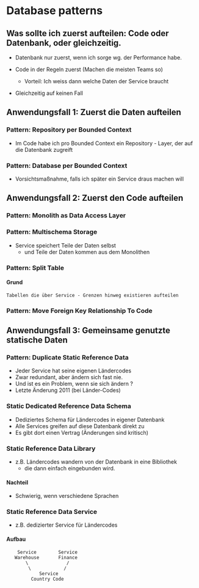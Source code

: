 # Database patterns 

## Was sollte ich zuerst aufteilen: Code oder Datenbank, oder gleichzeitig.

 * Datenbank nur zuerst, wenn ich sorge wg. der Performance habe.
 * Code in der Regeln zuerst (Machen die meisten Teams so) 
   * Vorteil: Ich weiss dann welche Daten der Service braucht 

 * Gleichzeitig auf keinen Fall 

## Anwendungsfall 1: Zuerst die Daten aufteilen 


### Pattern: Repository per Bounded Context

  * Im Code habe ich pro Bounded Context ein Repository - Layer, der
    auf die Datenbank zugreift 

### Pattern: Database per Bounded Context 

  * Vorsichtsmaßnahme, falls ich später ein Service draus machen will

## Anwendungsfall 2: Zuerst den Code aufteilen 

### Pattern: Monolith as Data Access Layer 


### Pattern: Multischema Storage 

  * Service speichert Teile der Daten selbst 
    * und Teile der Daten kommen aus dem Monolithen 

### Pattern: Split Table 

#### Grund

```
Tabellen die über Service - Grenzen hinweg existieren aufteilen
```

### Pattern: Move Foreign Key Relationship To Code 

## Anwendungsfall 3: Gemeinsame genutzte statische Daten

### Pattern: Duplicate Static Reference Data 

  * Jeder Service hat seine eigenen Ländercodes 
  * Zwar redundant, aber ändern sich fast nie.
  * Und ist es ein Problem, wenn sie sich ändern ? 
  * Letzte Änderung 2011 (bei Länder-Codes)

### Static Dedicated Reference Data Schema 

  * Dediziertes Schema für Ländercodes in eigener Datenbank 
  * Alle Services greifen auf diese Datenbank direkt zu 
  * Es gibt dort einen Vertrag (Änderungen sind kritisch) 

### Static Reference Data Library 

  * z.B. Ländercodes wandern von der Datenbank in eine Bibliothek 
    * die dann einfach eingebunden wird. 

#### Nachteil 
 
  * Schwierig, wenn verschiedene Sprachen
 
### Static Reference Data Service 

  * z.B. dedizierter Service für Ländercodes 

#### Aufbau 

```
    Service        Service
   Warehouse       Finance 
       \              /
        \            /
            Service
         Country Code 

```
